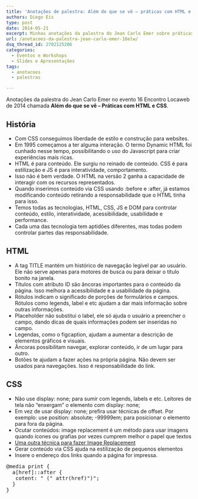 ```yaml
---
title: 'Anotações de palestra: Além do que se vê – práticas com HTML e CSS'
authors: Diego Eis
type: post
date: 2014-05-21
excerpt: Minhas anotações da palestra do Jean Carlo Emer sobre práticas e truques com HTML e CSS.
url: /anotacoes-da-palestra-jean-carlo-emer-16elw/
dsq_thread_id: 2702125206
categories:
  - Eventos e Workshops
  - Slides e Apresentações
tags:
  - anotacoes
  - palestras

---
```

Anotações da palestra do Jean Carlo Emer no evento 16 Encontro Locaweb de 2014 chamada **Além do que se vê &#8211; Práticas com HTML e CSS**.



## História

  * Com CSS conseguimos liberdade de estilo e construção para websites.
  * Em 1995 começamos a ter alguma interação. O termo Dynamic HTML foi cunhado nesse tempo, possibilitando o uso do Javascript para criar experiências mais ricas.
  * HTML é para conteúdo. Ele surgiu no reinado de conteúdo. CSS é para estilização e JS é para interatividade, comportamento.
  * Isso não é bem verdade. O HTML na versão 2 ganha a capacidade de interagir com os recursos representados.
  * Quando inserimos conteúdo via CSS usando :before e :after, já estamos modificando conteúdo retirando a responsabilidade que o HTML tinha para isso.
  * Temos todas as tecnologias, HTML, CSS, JS e DOM para controlar conteúdo, estilo, interatividade, acessibilidade, usabilidade e performance.
  * Cada uma das tecnologia tem aptidões diferentes, mas todas podem controlar partes das responsabilidade.

## HTML

  * A tag TITLE mantém um histórico de navegação legível par ao usuário. Ele não serve apenas para motores de busca ou para deixar o título bonito na janela.
  * Títulos com atributo ID são âncoras importantes para o conteúdo da página. Isso melhora a acessibilidade e a usabilidade da página.
  * Rótulos indicam o significado de porções de formulários e campos. Rótulos como legends, label e etc ajudam a dar mais informação sobre outras informações.
  * Placeholder não substitui o label, ele só ajuda o usuário a preencher o campo, dando dicas de quais informações podem ser inseridas no campo.
  * Legendas, como o figcaption, ajudam a aumentar a descrição de elementos gráficos e visuais.
  * Âncoras possibilitam navegar, explorar conteúdo, ir de um lugar para outro.
  * Botões te ajudam a fazer ações na própria página. Não devem ser usados para navegações. Isso é responsabilidade do link.

## CSS

  * Não use display: none; para sumir com legends, labels e etc. Leitores de tela não &#8220;enxergam&#8221; o elemento com display: none;
  * Em vez de usar display: none; prefira usar técnicas de offset. Por exemplo: use position: absolute; -99999em; para posicionar o elemento para fora da página.
  * Ocutar conteúdos: image replacement é um método para usar imagens quando ícones ou grafias por vezes cumprem melhor o papel que textos
  * [Uma outra técnica para fazer Image Replacement][1]
  * Gerar conteúdo via CSS ajuda na estilização de pequenos elementos
  * Insere o endereço dos links quando a página for impressa.

<pre class="lang-css">@media print {
  a[href]::after {
   cotent: " (" attr(href)")";
  }
}
</pre>

 [1]: https://nicolasgallagher.com/another-css-image-replacement-technique